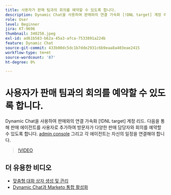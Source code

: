 ```yaml
---
title: 사용자가 판매 팀과의 회의를 예약할 수 있도록 합니다.
description: Dynamic Chat을 사용하여 판매와의 연결 가속화 [!DNL target] 계정 리드.
role: User
level: Beginner
jira: KT-9696
thumbnail: 340258.jpeg
exl-id: ad61b583-b62a-45a3-afca-7533891a224b
feature: Dynamic Chat
source-git-commit: 433b00dc5dc1b7dde2931c6b9eaa8a403eae2415
workflow-type: tm+mt
source-wordcount: '87'
ht-degree: 0%

---
```


# 사용자가 판매 팀과의 회의를 예약할 수 있도록 합니다.

Dynamic Chat을 사용하여 판매와의 연결 가속화 [!DNL target] 계정 리드. 다음을 통해 판매 에이전트를 사용자로 추가하여 방문자가 다양한 판매 담당자와 회의를 예약할 수 있도록 합니다. [admin console](https://adminconsole.adobe.com/) 그리고 각 에이전트는 자신의 일정을 연결해야 합니다.

>[!VIDEO](https://video.tv.adobe.com/v/340258/?quality=12&learn=on)

## 더 유용한 비디오

* [맞춤형 대화 상자 생성 및 관리](dialogue-management.md)
* [Dynamic Chat과 Marketo 통합 활성화](marketo-integration.md)
